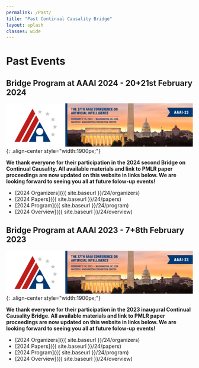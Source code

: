 ```yaml
---
permalink: /Past/
title: "Past Continual Causality Bridge"
layout: splash
classes: wide
---
```


<style type="text/css">
    .image-center {
      display: block;
      margin-left: auto;
      margin-right: auto;
      float: right;
    }
</style>



# Past Events

## Bridge Program at AAAI 2024 - 20+21st February 2024
![image-center](/assets/images/AAAI-23-banner.png){: .align-center style="width:1900px;"} 

**We thank everyone for their participation in the 2024 second Bridge on Continual Causality. All available materials and link to PMLR paper proceedings are now updated on this website in links below. We are looking forward to seeing you all at future folow-up events!**

- [2024 Organizers]({{ site.baseurl }}/24/organizers)
- [2024 Papers]({{ site.baseurl }}/24/papers)
- [2024 Program]({{ site.baseurl }}/24/program)
- [2024 Overview]({{ site.baseurl }}/24/overview)

## Bridge Program at AAAI 2023 - 7+8th February 2023
![image-center](/assets/images/AAAI-23-banner.png){: .align-center style="width:1900px;"} 

**We thank everyone for their participation in the 2023 inaugural Continual Causality Bridge. All available materials and link to PMLR paper proceedings are now updated on this website in links below. We are looking forward to seeing you all at future folow-up events!**
 
- [2024 Organizers]({{ site.baseurl }}/24/organizers)
- [2024 Papers]({{ site.baseurl }}/24/papers)
- [2024 Program]({{ site.baseurl }}/24/program)
- [2024 Overview]({{ site.baseurl }}/24/overview)




